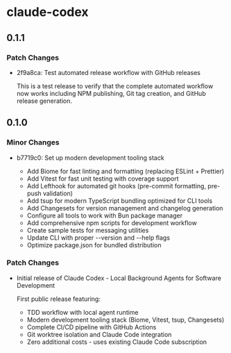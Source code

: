 # claude-codex

## 0.1.1

### Patch Changes

- 2f9a8ca: Test automated release workflow with GitHub releases

  This is a test release to verify that the complete automated workflow now works including NPM publishing, Git tag creation, and GitHub release generation.

## 0.1.0

### Minor Changes

- b7719c0: Set up modern development tooling stack

  - Add Biome for fast linting and formatting (replacing ESLint + Prettier)
  - Add Vitest for fast unit testing with coverage support
  - Add Lefthook for automated git hooks (pre-commit formatting, pre-push validation)
  - Add tsup for modern TypeScript bundling optimized for CLI tools
  - Add Changesets for version management and changelog generation
  - Configure all tools to work with Bun package manager
  - Add comprehensive npm scripts for development workflow
  - Create sample tests for messaging utilities
  - Update CLI with proper --version and --help flags
  - Optimize package.json for bundled distribution

### Patch Changes

- Initial release of Claude Codex - Local Background Agents for Software Development

  First public release featuring:

  - TDD workflow with local agent runtime
  - Modern development tooling stack (Biome, Vitest, tsup, Changesets)
  - Complete CI/CD pipeline with GitHub Actions
  - Git worktree isolation and Claude Code integration
  - Zero additional costs - uses existing Claude Code subscription
